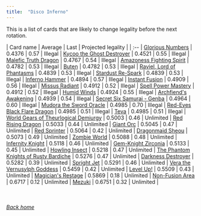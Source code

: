 ```yaml
---
title:  "Disco Inferno"
---
```


This is a list of cards that are likely to change legality before the next rotation.

| Card name | Average | Last | Projected legality |
| :-- |
[Glorious Numbers](https://db.ygoprodeck.com/card/?search=Glorious%20Numbers) | 0.4376 | 0.57 | Illegal |
[Kycoo the Ghost Destroyer](https://db.ygoprodeck.com/card/?search=Kycoo%20the%20Ghost%20Destroyer) | 0.4521 | 0.55 | Illegal |
[Malefic Truth Dragon](https://db.ygoprodeck.com/card/?search=Malefic%20Truth%20Dragon) | 0.4767 | 0.54 | Illegal |
[Amazoness Fighting Spirit](https://db.ygoprodeck.com/card/?search=Amazoness%20Fighting%20Spirit) | 0.4782 | 0.53 | Illegal |
[Buten](https://db.ygoprodeck.com/card/?search=Buten) | 0.4782 | 0.53 | Illegal |
[Raviel, Lord of Phantasms](https://db.ygoprodeck.com/card/?search=Raviel,%20Lord%20of%20Phantasms) | 0.4839 | 0.53 | Illegal |
[Stardust Re-Spark](https://db.ygoprodeck.com/card/?search=Stardust%20Re-Spark) | 0.4839 | 0.53 | Illegal |
[Inferno Hammer](https://db.ygoprodeck.com/card/?search=Inferno%20Hammer) | 0.4894 | 0.57 | Illegal |
[Instant Fusion](https://db.ygoprodeck.com/card/?search=Instant%20Fusion) | 0.4909 | 0.56 | Illegal |
[Missus Radiant](https://db.ygoprodeck.com/card/?search=Missus%20Radiant) | 0.4912 | 0.52 | Illegal |
[Spell Power Mastery](https://db.ygoprodeck.com/card/?search=Spell%20Power%20Mastery) | 0.4912 | 0.52 | Illegal |
[Humid Winds](https://db.ygoprodeck.com/card/?search=Humid%20Winds) | 0.4924 | 0.55 | Illegal |
[Archfiend's Awakening](https://db.ygoprodeck.com/card/?search=Archfiend's%20Awakening) | 0.4939 | 0.54 | Illegal |
[Secret Six Samurai - Genba](https://db.ygoprodeck.com/card/?search=Secret%20Six%20Samurai%20-%20Genba) | 0.4964 | 0.60 | Illegal |
[Mudora the Sword Oracle](https://db.ygoprodeck.com/card/?search=Mudora%20the%20Sword%20Oracle) | 0.4985 | 0.70 | Illegal |
[Red-Eyes Black Flare Dragon](https://db.ygoprodeck.com/card/?search=Red-Eyes%20Black%20Flare%20Dragon) | 0.4985 | 0.51 | Illegal |
[Teva](https://db.ygoprodeck.com/card/?search=Teva) | 0.4985 | 0.51 | Illegal |
[World Gears of Theurlogical Demiurgy](https://db.ygoprodeck.com/card/?search=World%20Gears%20of%20Theurlogical%20Demiurgy) | 0.5003 | 0.46 | Unlimited |
[Red Rising Dragon](https://db.ygoprodeck.com/card/?search=Red%20Rising%20Dragon) | 0.5033 | 0.44 | Unlimited |
[Giant Orc](https://db.ygoprodeck.com/card/?search=Giant%20Orc) | 0.5045 | 0.47 | Unlimited |
[Red Sprinter](https://db.ygoprodeck.com/card/?search=Red%20Sprinter) | 0.5064 | 0.42 | Unlimited |
[Dragonmaid Sheou](https://db.ygoprodeck.com/card/?search=Dragonmaid%20Sheou) | 0.5073 | 0.49 | Unlimited |
[Zombie World](https://db.ygoprodeck.com/card/?search=Zombie%20World) | 0.5088 | 0.48 | Unlimited |
[Infernity Knight](https://db.ygoprodeck.com/card/?search=Infernity%20Knight) | 0.5118 | 0.46 | Unlimited |
[Gem-Knight Zirconia](https://db.ygoprodeck.com/card/?search=Gem-Knight%20Zirconia) | 0.5133 | 0.45 | Unlimited |
[Howling Insect](https://db.ygoprodeck.com/card/?search=Howling%20Insect) | 0.5218 | 0.47 | Unlimited |
[The Phantom Knights of Rusty Bardiche](https://db.ygoprodeck.com/card/?search=The%20Phantom%20Knights%20of%20Rusty%20Bardiche) | 0.5276 | 0.47 | Unlimited |
[Darkness Destroyer](https://db.ygoprodeck.com/card/?search=Darkness%20Destroyer) | 0.5282 | 0.39 | Unlimited |
[Spright Jet](https://db.ygoprodeck.com/card/?search=Spright%20Jet) | 0.5291 | 0.46 | Unlimited |
[Vera the Vernusylph Goddess](https://db.ygoprodeck.com/card/?search=Vera%20the%20Vernusylph%20Goddess) | 0.5459 | 0.42 | Unlimited |
[Level Up!](https://db.ygoprodeck.com/card/?search=Level%20Up!) | 0.5509 | 0.43 | Unlimited |
[Magician's Restage](https://db.ygoprodeck.com/card/?search=Magician's%20Restage) | 0.5869 | 0.18 | Unlimited |
[Non-Fusion Area](https://db.ygoprodeck.com/card/?search=Non-Fusion%20Area) | 0.6717 | 0.12 | Unlimited |
[Mezuki](https://db.ygoprodeck.com/card/?search=Mezuki) | 0.6751 | 0.32 | Unlimited |

<br>

###### [Back home](index)